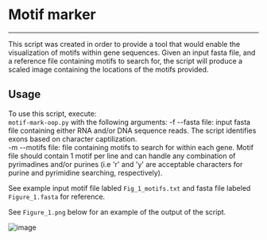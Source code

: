 # Motif marker
__________________________________________________________________________________________
This script was created in order to provide a tool that would enable the visualization of motifs within gene sequences. Given an input fasta file, and a reference file containing motifs to search for, the script will produce a scaled image containing the locations of the motifs provided.  

## Usage 
To use this script, execute:  
```motif-mark-oop.py``` 
with the following arguments:
-f --fasta file: input fasta file containing either RNA and/or DNA sequence reads. The script identifies exons based on character captilization.  
-m --motifs file: file containing motifs to search for within each gene. Motif file should contain 1 motif per line and can handle any combination of pyrimadines and/or purines (i.e 'r' and 'y' are acceptable characters for purine and pyrimidine searching, respectively).

See example input motif file labled ```Fig_1_motifs.txt``` and fasta file labeled ```Figure_1.fasta``` for reference. 

See ```Figure_1.png``` below for an example of the output of the script. 

![image](Figure_1.png)
